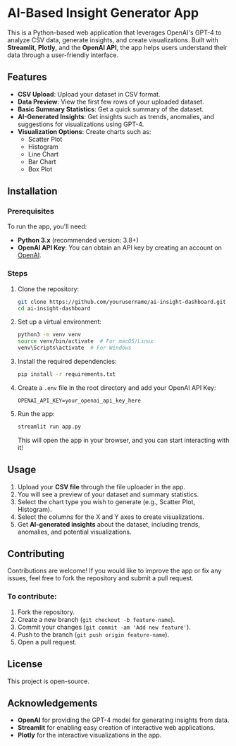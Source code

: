 
# AI-Based Insight Generator App

This is a Python-based web application that leverages OpenAI's GPT-4 to analyze CSV data, generate insights, and create visualizations. Built with **Streamlit**, **Plotly**, and the **OpenAI API**, the app helps users understand their data through a user-friendly interface.

## Features

- **CSV Upload**: Upload your dataset in CSV format.
- **Data Preview**: View the first few rows of your uploaded dataset.
- **Basic Summary Statistics**: Get a quick summary of the dataset.
- **AI-Generated Insights**: Get insights such as trends, anomalies, and suggestions for visualizations using GPT-4.
- **Visualization Options**: Create charts such as:
  - Scatter Plot
  - Histogram
  - Line Chart
  - Bar Chart
  - Box Plot

## Installation

### Prerequisites

To run the app, you'll need:

- **Python 3.x** (recommended version: 3.8+)
- **OpenAI API Key**: You can obtain an API key by creating an account on [OpenAI](https://beta.openai.com/signup/).

### Steps

1. Clone the repository:

   ```bash
   git clone https://github.com/yourusername/ai-insight-dashboard.git
   cd ai-insight-dashboard
   ```

2. Set up a virtual environment:

   ```bash
   python3 -m venv venv
   source venv/bin/activate  # For macOS/Linux
   venv\Scripts\activate  # For Windows
   ```

3. Install the required dependencies:

   ```bash
   pip install -r requirements.txt
   ```

4. Create a `.env` file in the root directory and add your OpenAI API Key:

   ```
   OPENAI_API_KEY=your_openai_api_key_here
   ```

5. Run the app:

   ```bash
   streamlit run app.py
   ```

   This will open the app in your browser, and you can start interacting with it!

## Usage

1. Upload your **CSV file** through the file uploader in the app.
2. You will see a preview of your dataset and summary statistics.
3. Select the chart type you wish to generate (e.g., Scatter Plot, Histogram).
4. Select the columns for the X and Y axes to create visualizations.
5. Get **AI-generated insights** about the dataset, including trends, anomalies, and potential visualizations.

## Contributing

Contributions are welcome! If you would like to improve the app or fix any issues, feel free to fork the repository and submit a pull request.

### To contribute:
1. Fork the repository.
2. Create a new branch (`git checkout -b feature-name`).
3. Commit your changes (`git commit -am 'Add new feature'`).
4. Push to the branch (`git push origin feature-name`).
5. Open a pull request.

## License

This project is open-source.

## Acknowledgements

- **OpenAI** for providing the GPT-4 model for generating insights from data.
- **Streamlit** for enabling easy creation of interactive web applications.
- **Plotly** for the interactive visualizations in the app.
